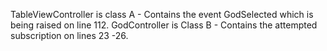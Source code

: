 TableViewController is class A - Contains the event GodSelected which is being raised on line 112.
GodController is Class B - Contains the attempted subscription on lines 23 -26.

